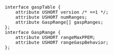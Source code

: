 <pre class='idl'>
interface gaspTable {
	attribute USHORT version /* ==1 */;
	attribute USHORT numRanges;
	attribute GaspRange[] gaspRanges;
};
interface GaspRange {
	attribute USHORT rangeMaxPPEM;
	attribute USHORT rangeGaspBehavior;
};
</pre>
